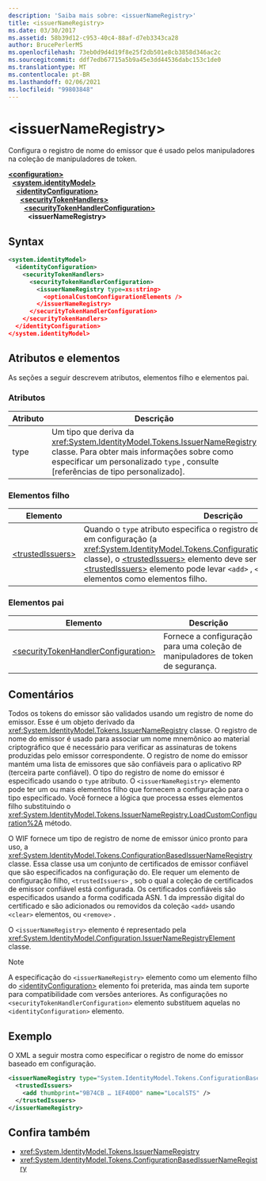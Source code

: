```yaml
---
description: 'Saiba mais sobre: <issuerNameRegistry>'
title: <issuerNameRegistry>
ms.date: 03/30/2017
ms.assetid: 58b39d12-c953-40c4-88af-d7eb3343ca28
author: BrucePerlerMS
ms.openlocfilehash: 73eb0d9d4d19f8e25f2db501e8cb3858d346ac2c
ms.sourcegitcommit: ddf7edb67715a5b9a45e3dd44536dabc153c1de0
ms.translationtype: MT
ms.contentlocale: pt-BR
ms.lasthandoff: 02/06/2021
ms.locfileid: "99803848"
---
```

# \<issuerNameRegistry>

Configura o registro de nome do emissor que é usado pelos manipuladores na coleção de manipuladores de token.  
  
[**\<configuration>**](../configuration-element.md)\
&nbsp;&nbsp;[**\<system.identityModel>**](system-identitymodel.md)\
&nbsp;&nbsp;&nbsp;&nbsp;[**\<identityConfiguration>**](identityconfiguration.md)\
&nbsp;&nbsp;&nbsp;&nbsp;&nbsp;&nbsp;[**\<securityTokenHandlers>**](securitytokenhandlers.md)\
&nbsp;&nbsp;&nbsp;&nbsp;&nbsp;&nbsp;&nbsp;&nbsp;[**\<securityTokenHandlerConfiguration>**](securitytokenhandlerconfiguration.md)\
&nbsp;&nbsp;&nbsp;&nbsp;&nbsp;&nbsp;&nbsp;&nbsp;&nbsp;&nbsp;**\<issuerNameRegistry>**  
  
## <a name="syntax"></a>Syntax  
  
```xml  
<system.identityModel>  
  <identityConfiguration>  
    <securityTokenHandlers>  
      <securityTokenHandlerConfiguration>  
        <issuerNameRegistry type=xs:string>  
          <optionalCustomConfigurationElements />  
        </issuerNameRegistry>  
      </securityTokenHandlerConfiguration>  
    </securityTokenHandlers>  
  </identityConfiguration>  
</system.identityModel>  
```  
  
## <a name="attributes-and-elements"></a>Atributos e elementos  

 As seções a seguir descrevem atributos, elementos filho e elementos pai.  
  
### <a name="attributes"></a>Atributos  
  
|Atributo|Descrição|  
|---------------|-----------------|  
|type|Um tipo que deriva da <xref:System.IdentityModel.Tokens.IssuerNameRegistry> classe. Para obter mais informações sobre como especificar um personalizado `type` , consulte [referências de tipo personalizado].|  
  
### <a name="child-elements"></a>Elementos filho  
  
|Elemento|Descrição|  
|-------------|-----------------|  
|[\<trustedIssuers>](trustedissuers.md)|Quando o `type` atributo especifica o registro de nome do emissor baseado em configuração (a <xref:System.IdentityModel.Tokens.ConfigurationBasedIssuerNameRegistry> classe), o [\<trustedIssuers>](trustedissuers.md) elemento deve ser especificado. O [\<trustedIssuers>](trustedissuers.md) elemento pode levar `<add>` , `<clear>` ou `<remove>` elementos como elementos filho.|  
  
### <a name="parent-elements"></a>Elementos pai  
  
|Elemento|Descrição|  
|-------------|-----------------|  
|[\<securityTokenHandlerConfiguration>](securitytokenhandlerconfiguration.md)|Fornece a configuração para uma coleção de manipuladores de token de segurança.|  
  
## <a name="remarks"></a>Comentários  

 Todos os tokens do emissor são validados usando um registro de nome do emissor. Esse é um objeto derivado da <xref:System.IdentityModel.Tokens.IssuerNameRegistry> classe. O registro de nome do emissor é usado para associar um nome mnemônico ao material criptográfico que é necessário para verificar as assinaturas de tokens produzidas pelo emissor correspondente. O registro de nome do emissor mantém uma lista de emissores que são confiáveis para o aplicativo RP (terceira parte confiável). O tipo do registro de nome do emissor é especificado usando o `type` atributo. O `<issuerNameRegistry>` elemento pode ter um ou mais elementos filho que fornecem a configuração para o tipo especificado. Você fornece a lógica que processa esses elementos filho substituindo o <xref:System.IdentityModel.Tokens.IssuerNameRegistry.LoadCustomConfiguration%2A> método.  
  
 O WIF fornece um tipo de registro de nome de emissor único pronto para uso, a <xref:System.IdentityModel.Tokens.ConfigurationBasedIssuerNameRegistry> classe. Essa classe usa um conjunto de certificados de emissor confiável que são especificados na configuração do. Ele requer um elemento de configuração filho, `<trustedIssuers>` , sob o qual a coleção de certificados de emissor confiável está configurada. Os certificados confiáveis são especificados usando a forma codificada ASN. 1 da impressão digital do certificado e são adicionados ou removidos da coleção `<add>` usando `<clear>` elementos, ou `<remove>` .  
  
 O `<issuerNameRegistry>` elemento é representado pela <xref:System.IdentityModel.Configuration.IssuerNameRegistryElement> classe.  
  
> [!NOTE]
> A especificação do `<issuerNameRegistry>` elemento como um elemento filho do [\<identityConfiguration>](identityconfiguration.md) elemento foi preterida, mas ainda tem suporte para compatibilidade com versões anteriores. As configurações no `<securityTokenHandlerConfiguration>` elemento substituem aquelas no `<identityConfiguration>` elemento.  
  
## <a name="example"></a>Exemplo  

 O XML a seguir mostra como especificar o registro de nome do emissor baseado em configuração.  
  
```xml  
<issuerNameRegistry type="System.IdentityModel.Tokens.ConfigurationBasedIssuerNameRegistry, System.IdentityModel, Version=4.0.0.0, Culture=neutral, PublicKeyToken=b77a5c561934e089">  
  <trustedIssuers>  
    <add thumbprint="9B74CB … 1EF40D0" name="LocalSTS" />  
  </trustedIssuers>  
</issuerNameRegistry>  
```  
  
## <a name="see-also"></a>Confira também

- <xref:System.IdentityModel.Tokens.IssuerNameRegistry>
- <xref:System.IdentityModel.Tokens.ConfigurationBasedIssuerNameRegistry>
